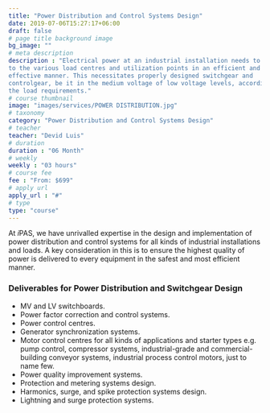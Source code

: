 ```yaml
---
title: "Power Distribution and Control Systems Design"
date: 2019-07-06T15:27:17+06:00
draft: false
# page title background image
bg_image: ""
# meta description
description : "Electrical power at an industrial installation needs to be reticulated
to the various load centres and utilization points in an efficient and
effective manner. This necessitates properly designed switchgear and
controlgear, be it in the medium voltage of low voltage levels, according to
the load requirements."
# course thumbnail
image: "images/services/POWER DISTRIBUTION.jpg"
# taxonomy
category: "Power Distribution and Control Systems Design"
# teacher
teacher: "Devid Luis"
# duration
duration : "06 Month"
# weekly
weekly : "03 hours"
# course fee
fee : "From: $699"
# apply url
apply_url : "#"
# type
type: "course"
---
```

At *i*PAS, we have unrivalled expertise in
the design and implementation of power distribution and control systems for all
kinds of industrial installations and loads. A key consideration in this is to
ensure the highest quality of power is delivered to every equipment in the
safest and most efficient manner.

### Deliverables for Power Distribution and Switchgear Design

* MV and LV switchboards.
* Power factor correction and control systems.
* Power control centres.
* Generator synchronization systems.
* Motor control centres for all kinds of applications and starter types e.g. pump control, compressor systems, industrial-grade and commercial-building conveyor systems, industrial process control motors, just to name few.
* Power quality improvement systems.
* Protection and metering systems design.
* Harmonics, surge, and spike protection systems design.
* Lightning and surge protection systems.
